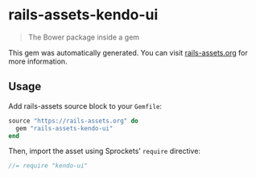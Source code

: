 # rails-assets-kendo-ui

> The Bower package inside a gem

This gem was automatically generated. You can visit [rails-assets.org](https://rails-assets.org) for more information.

## Usage

Add rails-assets source block to your `Gemfile`:

```ruby
source "https://rails-assets.org" do
  gem "rails-assets-kendo-ui"
end

```

Then, import the asset using Sprockets’ `require` directive:

```js
//= require "kendo-ui"
```
